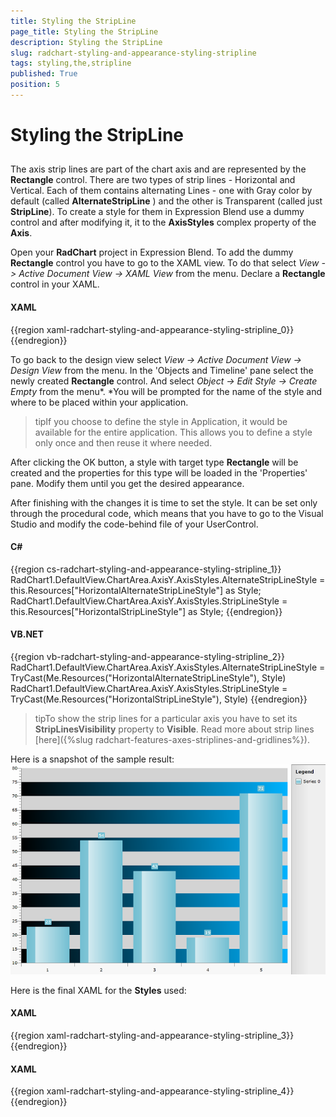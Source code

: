 ```yaml
---
title: Styling the StripLine
page_title: Styling the StripLine
description: Styling the StripLine
slug: radchart-styling-and-appearance-styling-stripline
tags: styling,the,stripline
published: True
position: 5
---
```


# Styling the StripLine



## 

The axis strip lines are part of the chart axis and are represented by the __Rectangle__ control. There are two types of strip lines - Horizontal and Vertical. Each of them contains alternating Lines - one with Gray color by default (called __AlternateStripLine__ ) and the other is Transparent (called just __StripLine__).
To create a style for them in Expression Blend use a dummy control and after modifying it, 
 it to the __AxisStyles__ complex property of the __Axis__.

Open your __RadChart__ project in Expression Blend. To add the dummy __Rectangle__ control you have to go to the XAML view. To do that select *View -> Active Document View -> XAML View* from the menu. Declare a __Rectangle__ control in your XAML.

#### __XAML__

{{region xaml-radchart-styling-and-appearance-styling-stripline_0}}
	<Grid x:Name="LayoutRoot" Background="White">
	    <!--  ...  -->
	    <Rectangle />
	</Grid>
{{endregion}}



To go back to the design view select *View -> Active Document View -> Design View* from the menu. In the 'Objects and Timeline' pane select the newly created __Rectangle__ control. And select *Object -> Edit Style -> Create Empty* from the menu*. *You will be prompted for the name of the style and where to be placed within your application.

>tipIf you choose to define the style in Application, it would be available for the entire application. This allows you to define a style only once and then reuse it where needed.

After clicking the OK button, a style with target type __Rectangle__ will be created and the properties for this type will be loaded in the 'Properties' pane. Modify them until you get the desired appearance.

After finishing with the changes it is time to set the style. It can be set only through the procedural code, which means that you have to go to the Visual Studio and modify the code-behind file of your UserControl.

#### __C#__

{{region cs-radchart-styling-and-appearance-styling-stripline_1}}
	RadChart1.DefaultView.ChartArea.AxisY.AxisStyles.AlternateStripLineStyle = this.Resources["HorizontalAlternateStripLineStyle"] as Style;
	RadChart1.DefaultView.ChartArea.AxisY.AxisStyles.StripLineStyle = this.Resources["HorizontalStripLineStyle"] as Style;
{{endregion}}



#### __VB.NET__

{{region vb-radchart-styling-and-appearance-styling-stripline_2}}
	RadChart1.DefaultView.ChartArea.AxisY.AxisStyles.AlternateStripLineStyle = TryCast(Me.Resources("HorizontalAlternateStripLineStyle"), Style)
	RadChart1.DefaultView.ChartArea.AxisY.AxisStyles.StripLineStyle = TryCast(Me.Resources("HorizontalStripLineStyle"), Style)
{{endregion}}



>tipTo show the strip lines for a particular axis you have to set its __StripLinesVisibility__ property to __Visible__. Read more about strip lines [here]({%slug radchart-features-axes-striplines-and-gridlines%}).

Here is a snapshot of the sample result:
![](images/RadChart_StylingAxisStripLines_04.png)

Here is the final XAML for the __Styles__ used:

#### __XAML__

{{region xaml-radchart-styling-and-appearance-styling-stripline_3}}
	<Style x:Key="HorizontalAlternateStripLineStyle" TargetType="Rectangle">
	    <Setter Property="Fill">
	        <Setter.Value>
	            <LinearGradientBrush SpreadMethod="Pad" StartPoint="0,1" EndPoint="1,0">
	                <GradientStop Offset="0" Color="Black" />
	                <GradientStop Offset="1" Color="#FF00B4FF" />
	            </LinearGradientBrush>
	        </Setter.Value>
	    </Setter>
	</Style>
{{endregion}}

#### __XAML__

{{region xaml-radchart-styling-and-appearance-styling-stripline_4}}
	<Style x:Key="HorizontalStripLineStyle" TargetType="Rectangle">
	    <Setter Property="Fill" Value="LightGray" />
	</Style>
{{endregion}}